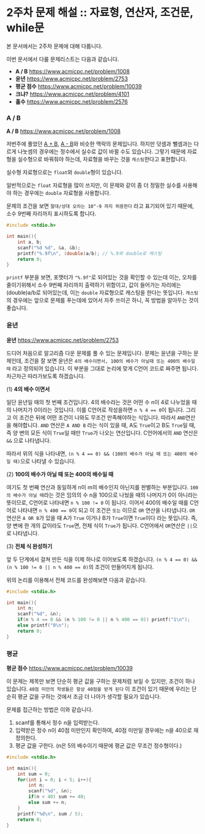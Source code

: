 # 2주차 문제 해설 :: 자료형, 연산자, 조건문, while문

본 문서에서는 2주차 문제에 대해 다룹니다.

이번 문서에서 다룰 문제리스트는 다음과 같습니다.

* **A / B** <https://www.acmicpc.net/problem/1008>
* **윤년** <https://www.acmicpc.net/problem/2753>
* **평균 점수** <https://www.acmicpc.net/problem/10039>
* **크냐?** <https://www.acmicpc.net/problem/4101>
* **홀수** <https://www.acmicpc.net/problem/2576>


### A / B
**A / B** <https://www.acmicpc.net/problem/1008>

저번주에 풀었던 [A + B](https://www.acmicpc.net/problem/1000), [A - B](https://www.acmicpc.net/problem/1001)와 비슷한 맥락의 문제입니다. 하지만 덧셈과 뺄셈과는 다르게 나눗셈의 경우에는 정수에서 실수로 값이 바뀔 수도 있습니다. 그렇기 때문에 자료형을 실수형으로 바꿔줘야 하는데, 자료형을 바꾸는 것을 `캐스팅`한다고 표현합니다.

실수형 자료형으로는 `float`와 `double`형이 있습니다.

일반적으로는 `float` 자료형을 많이 쓰지만, 이 문제와 같이 좀 더 정밀한 실수를 사용해야 하는 경우에는 `double` 자료형을 사용합니다.

문제의 조건을 보면 `절대/상대 오차는 10^-9 까지 허용한다` 라고 표기되어 있기 때문에, 소수 9번째 자리까지 표시하도록 합니다.

```c
#include <stdio.h>

int main(){
	int a, b;
	scanf("%d %d", &a, &b);
	printf("%.9f\n", (double)a/b); // %.9와 double로 캐스팅
	return 0;
}
```

`printf` 부분을 보면, 포맷터가 `"%.9f"`로 되어있는 것을 확인할 수 있는데 이는, 오차를 줄이기위해서 소수 9번째 자리까지 출력하기 위함이고, 값이 들어가는 자리에는 (double)a/b로 되어있는데, 이는 `double` 자료형으로 캐스팅을 한다는 뜻입니다.
`캐스팅`의 경우에는 앞으로 문제를 푸는데에 있어서 자주 쓰이곤 하니, 꼭 방법을 알아두는 것이 좋습니다.

### 윤년
**윤년** <https://www.acmicpc.net/problem/2753>

드디어 처음으로 알고리즘 다운 문제를 풀 수 있는 문제입니다. 문제는 윤년을 구하는 문제인데, 조건을 잘 보면 윤년은 `4의 배수이면서, 100의 배수가 아닐때 또는 400의 배수일 때` 라고 정의되어 있습니다. 이 부분을 그대로 논리에 맞게 C언어 코드로 짜주면 됩니다.
차근차근 따라가보도록 하겠습니다.

(1) **4의 배수 이면서**

일단 윤년일 때의 첫 번째 조건입니다. 4의 배수라는 것은 어떤 수 n이 4로 나누었을 때의 나머지가 0이라는 것입니다. 이를 C언어로 작성을하면 `n % 4 == 0`이 됩니다. 그리고 이 조건은 뒤에 어떤 조건이 나와도 무조건 만족해야하는 식입니다. 따라서 `AND`연산을 해야합니다. `AND` 연산은 `A AND B` 라는 식이 있을 때, A도 `True`이고 B도 `True`일 때, 즉 양 변의 모든 식이 `True`일 때만 `True`가 나오는 연산입니다. C언어에서의 `AND` 연산은 `&&` 으로 나타냅니다.

따라서 위의 식을 나타내면, `(n % 4 == 0) && (100의 배수가 아닐 때 또는 400의 배수일 때)`으로 나타낼 수 있습니다.

(2) **100의 배수가 아닐 때 또는 400의 배수일 때**

여기도 첫 번째 연산과 동일하게 n이 m의 배수인지 아닌지를 판별하는 부분입니다. `100의 배수가 아닐 때`라는 것은 임의의 수 n을 100으로 나눴을 때의 나머지가 0이 아니라는 뜻이므로, C언어로 나타내면 `n % 100 != 0` 이 됩니다. 이어서 400의 배수일 때를 C언어로 나타내면 `n % 400 == 0`이 되고 이 조건은 `또는` 이므로 `OR` 연산을 나타냅니다. `OR` 연산은 `A OR B`가 있을 때 A가 `True` 이거나 B가 `True`이면 `True`이다 라는 뜻입니다. 즉, 양 변에 한 개의 값이라도 `True`면, 전체 식이 `True`가 됩니다. C언어에서 `OR`연산은 `||`으로 나타냅니다.

(3) **전체 식 완성하기**

앞 두 단계에서 걸쳐 만든 식을 이제 하나로 이어보도록 하겠습니다. `(n % 4 == 0) && (n % 100 != 0 || n % 400 == 0)`의 조건이 만들어지게 됩니다.

위의 논리를 이용해서 전체 코드를 완성해보면 다음과 같습니다.

```c
#include <stdio.h>

int main(){
	int n;
	scanf("%d", &n);
	if(n % 4 == 0 && (n % 100 != 0 || n % 400 == 0)) printf("1\n");
	else printf("0\n");
	return 0;
}
```

### 평균
**평균 점수** <https://www.acmicpc.net/problem/10039>

이 문제는 제목만 보면 단순히 평균 값을 구하는 문제처럼 보일 수 있지만, 조건이 하나 있습니다. `40점 미만의 학생들은 항상 40점을 받게 된다` 이 조건이 있기 때문에 우리는 단순히 평균 값을 구하는 것에서 조금 더 나아가 생각할 필요가 있습니다.

문제를 접근하는 방법은 이와 같습니다.

1. scanf를 통해서 정수 n을 입력받는다.
2. 입력받은 정수 n이 40점 미만인지 확인하여, 40점 미만일 경우에는 n을 40으로 재정의한다.
3. 평균 값을 구한다. (n은 5의 배수이기 때문에 평균 값은 무조건 정수형이다.)

```c
#include <stdio.h>

int main(){
	int sum = 0;
	for(int i = 0; i < 5; i++){
		int n;
		scanf("%d", &n);
		if(n < 40) sum += 40;
		else sum += n;
	}
	printf("%d\n", sum / 5);
	return 0;
}
```
